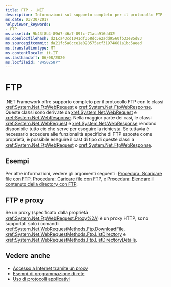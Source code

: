 ```yaml
---
title: FTP - .NET
description: Informazioni sul supporto completo per il protocollo FTP fornito dal .NET Framework tramite le classi FtpWebRequest e FtpWebResponse.
ms.date: 03/30/2017
helpviewer_keywords:
- FTP
ms.assetid: 9b43f8b4-89d7-46a7-89fc-71aca916dd32
ms.openlocfilehash: d21ca43cd1041df358dc5e2add9560fb33e85d83
ms.sourcegitcommit: da21fc5a8cce1e028575acf31974681a1bc5aeed
ms.translationtype: MT
ms.contentlocale: it-IT
ms.lasthandoff: 06/08/2020
ms.locfileid: "84502587"
---
```

# <a name="ftp"></a>FTP

.NET Framework offre supporto completo per il protocollo FTP con le classi <xref:System.Net.FtpWebRequest> e <xref:System.Net.FtpWebResponse>. Queste classi sono derivate da <xref:System.Net.WebRequest> e <xref:System.Net.WebResponse>. Nella maggior parte dei casi, le classi <xref:System.Net.WebRequest> e <xref:System.Net.WebResponse> rendono disponibile tutto ciò che serve per eseguire la richiesta. Se tuttavia è necessario accedere alle funzionalità specifiche di FTP esposte come proprietà, è possibile eseguire il cast di tipo di queste classi a <xref:System.Net.FtpWebRequest> o <xref:System.Net.FtpWebResponse>.

## <a name="examples"></a>Esempi

Per altre informazioni, vedere gli argomenti seguenti: [Procedura: Scaricare file con FTP](how-to-download-files-with-ftp.md), [Procedura: Caricare file con FTP](how-to-upload-files-with-ftp.md), e [Procedura: Elencare il contenuto della directory con FTP](how-to-list-directory-contents-with-ftp.md).

## <a name="ftp-and-proxies"></a>FTP e proxy

Se un proxy (specificato dalla proprietà <xref:System.Net.FtpWebRequest.Proxy%2A>) è un proxy HTTP, sono supportati solo i comandi <xref:System.Net.WebRequestMethods.Ftp.DownloadFile>, <xref:System.Net.WebRequestMethods.Ftp.ListDirectory> e <xref:System.Net.WebRequestMethods.Ftp.ListDirectoryDetails>.

## <a name="see-also"></a>Vedere anche

- [Accesso a Internet tramite un proxy](accessing-the-internet-through-a-proxy.md)
- [Esempi di programmazione di rete](network-programming-samples.md)
- [Uso di protocolli applicativi](using-application-protocols.md)
